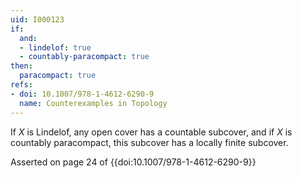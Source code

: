 ```yaml
---
uid: I000123
if:
  and:
  - lindelof: true
  - countably-paracompact: true
then:
  paracompact: true
refs:
- doi: 10.1007/978-1-4612-6290-9
  name: Counterexamples in Topology
---
```

If $X$ is Lindelof, any open cover has a countable subcover, and if $X$ is countably paracompact, this subcover has a locally finite subcover.

Asserted on page 24 of {{doi:10.1007/978-1-4612-6290-9}}
